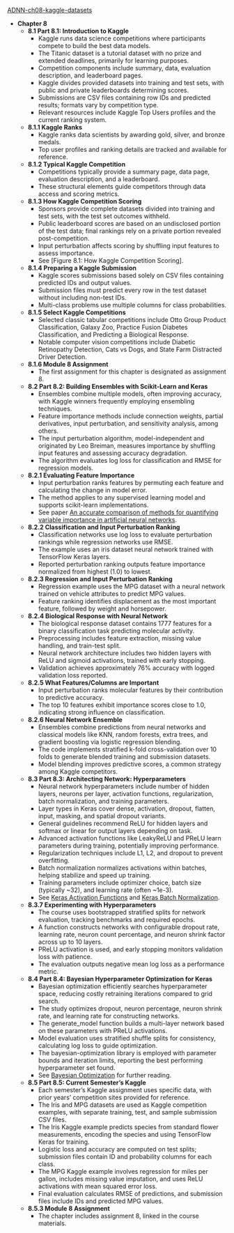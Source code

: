 [ADNN-ch08-kaggle-datasets](ADNN-ch08-kaggle-datasets.best.png)

- **Chapter 8**
  - **8.1 Part 8.1: Introduction to Kaggle**
    - Kaggle runs data science competitions where participants compete to build the best data models.  
    - The Titanic dataset is a tutorial dataset with no prize and extended deadlines, primarily for learning purposes.  
    - Competition components include summary, data, evaluation description, and leaderboard pages.  
    - Kaggle divides provided datasets into training and test sets, with public and private leaderboards determining scores.  
    - Submissions are CSV files containing row IDs and predicted results; formats vary by competition type.  
    - Relevant resources include Kaggle Top Users profiles and the current ranking system.  
  - **8.1.1 Kaggle Ranks**
    - Kaggle ranks data scientists by awarding gold, silver, and bronze medals.  
    - Top user profiles and ranking details are tracked and available for reference.  
  - **8.1.2 Typical Kaggle Competition**
    - Competitions typically provide a summary page, data page, evaluation description, and a leaderboard.  
    - These structural elements guide competitors through data access and scoring metrics.  
  - **8.1.3 How Kaggle Competition Scoring**
    - Sponsors provide complete datasets divided into training and test sets, with the test set outcomes withheld.  
    - Public leaderboard scores are based on an undisclosed portion of the test data; final rankings rely on a private portion revealed post-competition.  
    - Input perturbation affects scoring by shuffling input features to assess importance.  
    - See [Figure 8.1: How Kaggle Competition Scoring].  
  - **8.1.4 Preparing a Kaggle Submission**
    - Kaggle scores submissions based solely on CSV files containing predicted IDs and output values.  
    - Submission files must predict every row in the test dataset without including non-test IDs.  
    - Multi-class problems use multiple columns for class probabilities.  
  - **8.1.5 Select Kaggle Competitions**
    - Selected classic tabular competitions include Otto Group Product Classification, Galaxy Zoo, Practice Fusion Diabetes Classification, and Predicting a Biological Response.  
    - Notable computer vision competitions include Diabetic Retinopathy Detection, Cats vs Dogs, and State Farm Distracted Driver Detection.  
  - **8.1.6 Module 8 Assignment**
    - The first assignment for this chapter is designated as assignment 8.  
  - **8.2 Part 8.2: Building Ensembles with Scikit-Learn and Keras**
    - Ensembles combine multiple models, often improving accuracy, with Kaggle winners frequently employing ensembling techniques.  
    - Feature importance methods include connection weights, partial derivatives, input perturbation, and sensitivity analysis, among others.  
    - The input perturbation algorithm, model-independent and originated by Leo Breiman, measures importance by shuffling input features and assessing accuracy degradation.  
    - The algorithm evaluates log loss for classification and RMSE for regression models.  
  - **8.2.1 Evaluating Feature Importance**
    - Input perturbation ranks features by permuting each feature and calculating the change in model error.  
    - The method applies to any supervised learning model and supports scikit-learn implementations.  
    - See paper [An accurate comparison of methods for quantifying variable importance in artificial neural networks](https://doi.org/10.1016/j.ecolmodel.2004.03.013).  
  - **8.2.2 Classification and Input Perturbation Ranking**
    - Classification networks use log loss to evaluate perturbation rankings while regression networks use RMSE.  
    - The example uses an iris dataset neural network trained with TensorFlow Keras layers.  
    - Reported perturbation ranking outputs feature importance normalized from highest (1.0) to lowest.  
  - **8.2.3 Regression and Input Perturbation Ranking**
    - Regression example uses the MPG dataset with a neural network trained on vehicle attributes to predict MPG values.  
    - Feature ranking identifies displacement as the most important feature, followed by weight and horsepower.  
  - **8.2.4 Biological Response with Neural Network**
    - The biological response dataset contains 1777 features for a binary classification task predicting molecular activity.  
    - Preprocessing includes feature extraction, missing value handling, and train-test split.  
    - Neural network architecture includes two hidden layers with ReLU and sigmoid activations, trained with early stopping.  
    - Validation achieves approximately 76% accuracy with logged validation loss reported.  
  - **8.2.5 What Features/Columns are Important**
    - Input perturbation ranks molecular features by their contribution to predictive accuracy.  
    - The top 10 features exhibit importance scores close to 1.0, indicating strong influence on classification.  
  - **8.2.6 Neural Network Ensemble**
    - Ensembles combine predictions from neural networks and classical models like KNN, random forests, extra trees, and gradient boosting via logistic regression blending.  
    - The code implements stratified k-fold cross-validation over 10 folds to generate blended training and submission datasets.  
    - Model blending improves predictive scores, a common strategy among Kaggle competitors.  
  - **8.3 Part 8.3: Architecting Network: Hyperparameters**
    - Neural network hyperparameters include number of hidden layers, neurons per layer, activation functions, regularization, batch normalization, and training parameters.  
    - Layer types in Keras cover dense, activation, dropout, flatten, input, masking, and spatial dropout variants.  
    - General guidelines recommend ReLU for hidden layers and softmax or linear for output layers depending on task.  
    - Advanced activation functions like LeakyReLU and PReLU learn parameters during training, potentially improving performance.  
    - Regularization techniques include L1, L2, and dropout to prevent overfitting.  
    - Batch normalization normalizes activations within batches, helping stabilize and speed up training.  
    - Training parameters include optimizer choice, batch size (typically ~32), and learning rate (often ~1e-3).  
    - See [Keras Activation Functions](https://keras.io/api/layers/activations/) and [Keras Batch Normalization](https://keras.io/api/layers/normalization_layers/batch_normalization/).  
  - **8.3.7 Experimenting with Hyperparameters**
    - The course uses bootstrapped stratified splits for network evaluation, tracking benchmarks and required epochs.  
    - A function constructs networks with configurable dropout rate, learning rate, neuron count percentage, and neuron shrink factor across up to 10 layers.  
    - PReLU activation is used, and early stopping monitors validation loss with patience.  
    - The evaluation outputs negative mean log loss as a performance metric.  
  - **8.4 Part 8.4: Bayesian Hyperparameter Optimization for Keras**
    - Bayesian optimization efficiently searches hyperparameter space, reducing costly retraining iterations compared to grid search.  
    - The study optimizes dropout, neuron percentage, neuron shrink rate, and learning rate for constructing networks.  
    - The generate_model function builds a multi-layer network based on these parameters with PReLU activations.  
    - Model evaluation uses stratified shuffle splits for consistency, calculating log loss to guide optimization.  
    - The bayesian-optimization library is employed with parameter bounds and iteration limits, reporting the best performing hyperparameter set found.  
    - See [Bayesian Optimization](https://github.com/fmfn/BayesianOptimization) for further reading.  
  - **8.5 Part 8.5: Current Semester’s Kaggle**
    - Each semester’s Kaggle assignment uses specific data, with prior years’ competition sites provided for reference.  
    - The Iris and MPG datasets are used as Kaggle competition examples, with separate training, test, and sample submission CSV files.  
    - The Iris Kaggle example predicts species from standard flower measurements, encoding the species and using TensorFlow Keras for training.  
    - Logistic loss and accuracy are computed on test splits; submission files contain ID and probability columns for each class.  
    - The MPG Kaggle example involves regression for miles per gallon, includes missing value imputation, and uses ReLU activations with mean squared error loss.  
    - Final evaluation calculates RMSE of predictions, and submission files include IDs and predicted MPG values.  
  - **8.5.3 Module 8 Assignment**
    - The chapter includes assignment 8, linked in the course materials.

